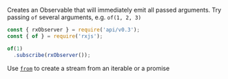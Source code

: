 <!--
name:		
title:		of
pageTitle:	RxJS of function example + marble diagram
desc:		Example of how to turn anything into an Observable using Rxjs of function
docsUrl:	https://rxjs.dev/api/index/function/of
-->

Creates an Observable that will immediately emit all passed arguments. Try passing `of` several arguments, e.g. `of(1, 2, 3)`

```js
const { rxObserver } = require('api/v0.3');
const { of } = require('rxjs');

of(1)
  .subscribe(rxObserver());

```

Use [`from`](/rxjs/from/) to create a stream from an iterable or a promise